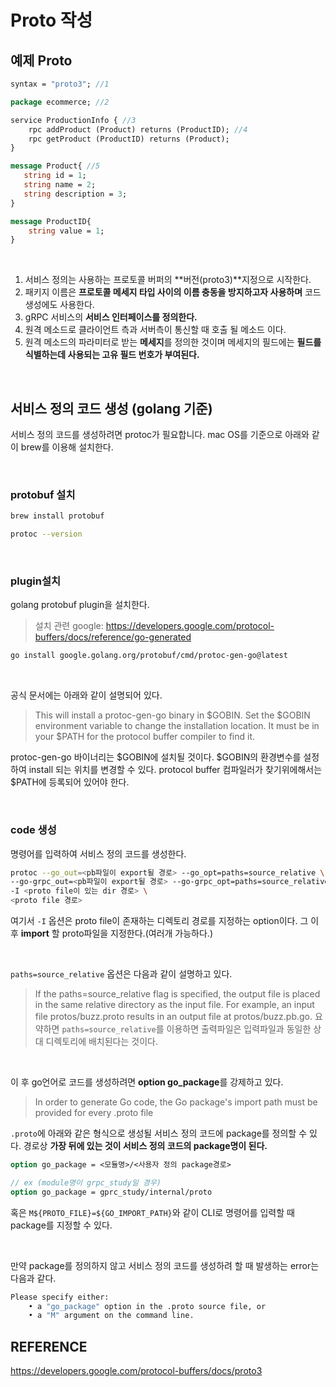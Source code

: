 Proto 작성
===

## 예제 Proto

```proto
syntax = "proto3"; //1

package ecommerce; //2

service ProductionInfo { //3
    rpc addProduct (Product) returns (ProductID); //4
    rpc getProduct (ProductID) returns (Product);
}

message Product{ //5
   string id = 1;
   string name = 2;
   string description = 3;
}

message ProductID{
    string value = 1;
}
```

<br>

1. 서비스 정의는 사용하는 프로토콜 버퍼의 **버전(proto3)**지정으로 시작한다.
2. 패키지 이름은 **프로토콜 메세지 타입 사이의 이름 충동을 방지하고자 사용하며** 코드 생성에도 사용한다.
3. gRPC 서비스의 **서비스 인터페이스를 정의한다.**
4. 원격 메소드로 클라이언트 측과 서버측이 통신할 때 호출 될 메소드 이다.
5. 원격 메소드의 파라미터로 받는 **메세지**를 정의한 것이며 메세지의 필드에는 **필드를 식별하는데 사용되는 고유 필드 번호가 부여된다.**

<br>

## 서비스 정의 코드 생성 (golang 기준)

서비스 정의 코드를 생성하려면 protoc가 필요합니다. mac OS를 기준으로 아래와 같이 brew를 이용해 설치한다.

<br>

### protobuf 설치

```zsh
brew install protobuf

protoc --version
```
<br>

### plugin설치

golang protobuf plugin을 설치한다. 
>설치 관련 google: https://developers.google.com/protocol-buffers/docs/reference/go-generated

```zsh
go install google.golang.org/protobuf/cmd/protoc-gen-go@latest
```

<br>

공식 문서에는 아래와 같이 설명되어 있다.
>This will install a protoc-gen-go binary in $GOBIN. Set the $GOBIN environment variable to change the installation location. It must be in your $PATH for the protocol buffer compiler to find it.

protoc-gen-go 바이너리는 $GOBIN에 설치될 것이다. $GOBIN의 환경변수를 설정하여 install 되는 위치를 변경할 수 있다. protocol buffer 컴파일러가 찾기위에해서는 $PATH에 등록되어 있어야 한다.

<br>

### code 생성

명령어를 입력하여 서비스 정의 코드를 생성한다.
```zsh
protoc --go_out=<pb파일이 export될 경로> --go_opt=paths=source_relative \
--go-grpc_out=<pb파일이 export될 경로> --go-grpc_opt=paths=source_relative \
-I <proto file이 있는 dir 경로> \
<proto file 경로>
```

여기서 `-I` 옵션은 proto file이 존재하는 디렉토리 경로를 지정하는 option이다. 그 이후 **import** 할 proto파일을 지정한다.(여러개 가능하다.)

<Br>

`paths=source_relative` 옵션은 다음과 같이 설명하고 있다.
>If the paths=source_relative flag is specified, the output file is placed in the same relative directory as the input file. For example, an input file protos/buzz.proto results in an output file at protos/buzz.pb.go.
요약하면 `paths=source_relative`를 이용하면 출력파일은 입력파일과 동일한 상대 디렉토리에 배치된다는 것이다.

<br>

이 후 go언어로 코드를 생성하려면 **option go_package**를 강제하고 있다.
>In order to generate Go code, the Go package's import path must be provided for every .proto file

`.proto`에 아래와 같은 형식으로 생성될 서비스 정의 코드에 package를 정의할 수 있다. 경로상 **가장 뒤에 있는 것이 서비스 정의 코드의 package명이 된다.**
```proto
option go_package = <모듈명>/<사용자 정의 package경로>

// ex (module명이 grpc_study일 경우)
option go_package = gprc_study/internal/proto
```
혹은 `M${PROTO_FILE}=${GO_IMPORT_PATH}`와 같이 CLI로 명령어를 입력할 때 package를 지정할 수 있다.

<br>

만약 package를 정의하지 않고 서비스 정의 코드를 생성하려 할 때 발생하는 error는 다음과 같다.
```zsh
Please specify either:
    • a "go_package" option in the .proto source file, or
    • a "M" argument on the command line.
```

## REFERENCE

https://developers.google.com/protocol-buffers/docs/proto3


